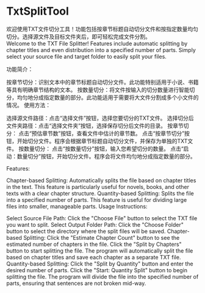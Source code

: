 # TxtSplitTool
欢迎使用TXT文件切分工具！功能包括按章节标题自动切分文件和按指定数量均匀切分。选择源文件及目标文件夹后，即可轻松完成文件分割。  
Welcome to the TXT File Splitter! Features include automatic splitting by chapter titles and even distribution into a specified number of parts. Simply select your source file and target folder to easily split your files.

功能简介：

按章节切分：识别文本中的章节标题自动切分文件。此功能特别适用于小说、书籍等具有明确章节结构的文本。
按数量切分：将文件按输入的切分数量进行智能切分，均匀地分成指定数量的部分。此功能适用于需要将大文件分割成多个小文件的情况。
使用方法：

选择源文件路径：点击“选择文件”按钮，选择您要切分的TXT文件。
选择切分后文件夹路径：点击“选择文件夹”按钮，选择保存切分后文件的目录。
按章节切分：
点击“预估章节数”按钮，查看文件中估计的章节数。
点击“按章节切分”按钮，开始切分文件。程序会根据章节标题自动切分文件，并保存为单独的TXT文件。
按数量切分：
点击“按数量切分”按钮，输入您希望切分的数量。
点击“启动：数量切分”按钮，开始切分文件。程序会将文件均匀地分成指定数量的部分。


Features:

Chapter-based Splitting: Automatically splits the file based on chapter titles in the text. This feature is particularly useful for novels, books, and other texts with a clear chapter structure.
Quantity-based Splitting: Splits the file into a specified number of parts. This feature is useful for dividing large files into smaller, manageable parts.
Usage Instructions:

Select Source File Path: Click the "Choose File" button to select the TXT file you want to split.
Select Output Folder Path: Click the "Choose Folder" button to select the directory where the split files will be saved.
Chapter-based Splitting:
Click the "Estimate Chapter Count" button to see the estimated number of chapters in the file.
Click the "Split by Chapters" button to start splitting the file. The program will automatically split the file based on chapter titles and save each chapter as a separate TXT file.
Quantity-based Splitting:
Click the "Split by Quantity" button and enter the desired number of parts.
Click the "Start: Quantity Split" button to begin splitting the file. The program will divide the file into the specified number of parts, ensuring that sentences are not broken mid-way.
